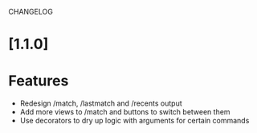
CHANGELOG
# [1.1.0]

# Features
- Redesign /match, /lastmatch and /recents output
- Add more views to /match and buttons to switch between them
- Use decorators to dry up logic with arguments for certain commands

